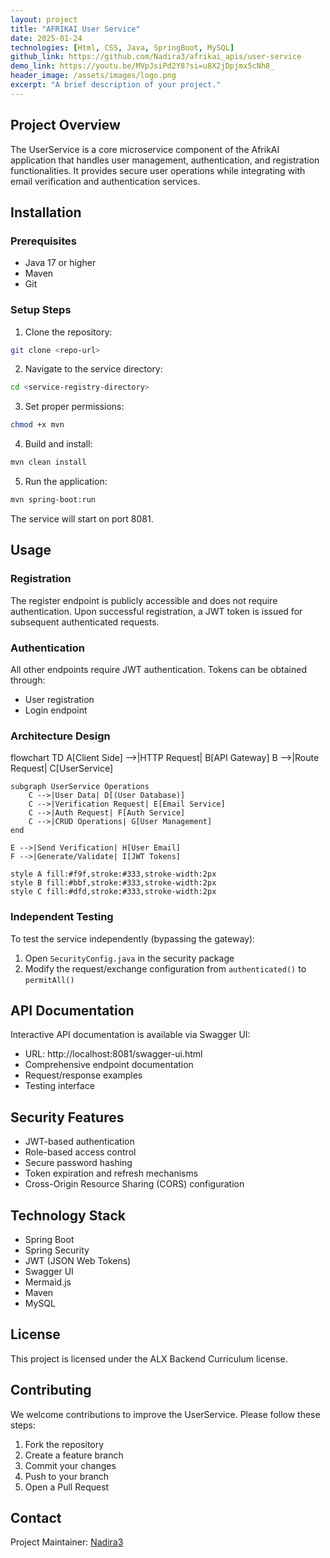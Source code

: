 ```yaml
---
layout: project
title: "AFRIKAI User Service"
date: 2025-01-24
technologies: [Html, CSS, Java, SpringBoot, MySQL]
github_link: https://github.com/Nadira3/afrikai_apis/user-service
demo_link: https://youtu.be/MVpJsiPd2Y8?si=u8X2jDpjmx5cNh8_
header_image: /assets/images/logo.png
excerpt: "A brief description of your project."
---
```

## Project Overview
The UserService is a core microservice component of the AfrikAI application that handles user management, authentication, and registration functionalities. It provides secure user operations while integrating with email verification and authentication services.

## Installation

### Prerequisites
- Java 17 or higher
- Maven
- Git

### Setup Steps

1. Clone the repository:
```bash
git clone <repo-url>
```

2. Navigate to the service directory:
```bash
cd <service-registry-directory>
```

3. Set proper permissions:
```bash
chmod +x mvn
```

4. Build and install:
```bash
mvn clean install
```

5. Run the application:
```bash
mvn spring-boot:run
```

The service will start on port 8081.

## Usage

### Registration
The register endpoint is publicly accessible and does not require authentication. Upon successful registration, a JWT token is issued for subsequent authenticated requests.

### Authentication
All other endpoints require JWT authentication. Tokens can be obtained through:
- User registration
- Login endpoint

### Architecture Design
<div class="mermaid">
flowchart TD
    A[Client Side] -->|HTTP Request| B[API Gateway]
    B -->|Route Request| C[UserService]
    
    subgraph UserService Operations
        C -->|User Data| D[(User Database)]
        C -->|Verification Request| E[Email Service]
        C -->|Auth Request| F[Auth Service]
        C -->|CRUD Operations| G[User Management]
    end
    
    E -->|Send Verification| H[User Email]
    F -->|Generate/Validate| I[JWT Tokens]
    
    style A fill:#f9f,stroke:#333,stroke-width:2px
    style B fill:#bbf,stroke:#333,stroke-width:2px
    style C fill:#dfd,stroke:#333,stroke-width:2px
</div>

### Independent Testing
To test the service independently (bypassing the gateway):
1. Open `SecurityConfig.java` in the security package
2. Modify the request/exchange configuration from `authenticated()` to `permitAll()`

## API Documentation
Interactive API documentation is available via Swagger UI:
- URL: http://localhost:8081/swagger-ui.html
- Comprehensive endpoint documentation
- Request/response examples
- Testing interface

## Security Features
- JWT-based authentication
- Role-based access control
- Secure password hashing
- Token expiration and refresh mechanisms
- Cross-Origin Resource Sharing (CORS) configuration

## Technology Stack
- Spring Boot
- Spring Security
- JWT (JSON Web Tokens)
- Swagger UI
- Mermaid.js
- Maven
- MySQL

## License
This project is licensed under the ALX Backend Curriculum license.

## Contributing
We welcome contributions to improve the UserService. Please follow these steps:

1. Fork the repository
2. Create a feature branch
3. Commit your changes
4. Push to your branch
5. Open a Pull Request

## Contact
Project Maintainer: [Nadira3](https://github.com/Nadira3)

